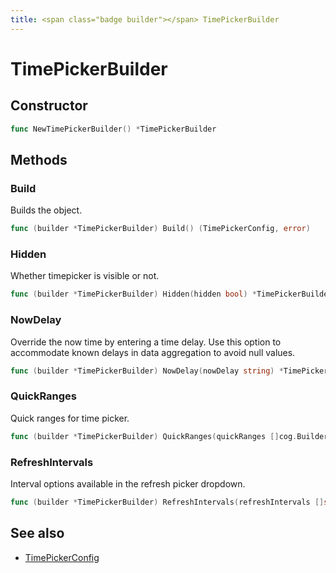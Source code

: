 ```yaml
---
title: <span class="badge builder"></span> TimePickerBuilder
---
```

# <span class="badge builder"></span> TimePickerBuilder

## Constructor

```go
func NewTimePickerBuilder() *TimePickerBuilder
```
## Methods

### <span class="badge object-method"></span> Build

Builds the object.

```go
func (builder *TimePickerBuilder) Build() (TimePickerConfig, error)
```

### <span class="badge object-method"></span> Hidden

Whether timepicker is visible or not.

```go
func (builder *TimePickerBuilder) Hidden(hidden bool) *TimePickerBuilder
```

### <span class="badge object-method"></span> NowDelay

Override the now time by entering a time delay. Use this option to accommodate known delays in data aggregation to avoid null values.

```go
func (builder *TimePickerBuilder) NowDelay(nowDelay string) *TimePickerBuilder
```

### <span class="badge object-method"></span> QuickRanges

Quick ranges for time picker.

```go
func (builder *TimePickerBuilder) QuickRanges(quickRanges []cog.Builder[dashboard.TimeOption]) *TimePickerBuilder
```

### <span class="badge object-method"></span> RefreshIntervals

Interval options available in the refresh picker dropdown.

```go
func (builder *TimePickerBuilder) RefreshIntervals(refreshIntervals []string) *TimePickerBuilder
```

## See also

 * <span class="badge object-type-struct"></span> [TimePickerConfig](./object-TimePickerConfig.md)

